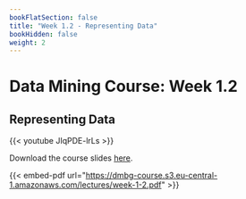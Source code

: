 ```yaml
---
bookFlatSection: false
title: "Week 1.2 - Representing Data"
bookHidden: false
weight: 2
---
```


# Data Mining Course: Week 1.2

## Representing Data

{{< youtube JIqPDE-lrLs >}}

Download the course slides [here](https://dmbg-course.s3.eu-central-1.amazonaws.com/lectures/week-1-2.pdf).

{{< embed-pdf url="https://dmbg-course.s3.eu-central-1.amazonaws.com/lectures/week-1-2.pdf" >}}
